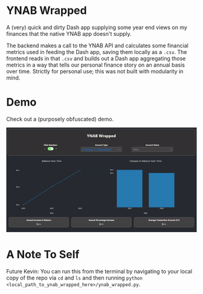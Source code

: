 # YNAB Wrapped
A (very) quick and dirty Dash app supplying some year end views on my finances that the native YNAB app doesn't supply.

The backend makes a call to the YNAB API and calculates some financial metrics used in feeding the Dash app, saving them locally as a `.csv`. The frontend reads in that `.csv` and builds out a Dash app aggregating those metrics in a way that tells our personal finance story on an annual basis over time. Strictly for personal use; this was not built with modularity in mind.

# Demo
Check out a (purposely obfuscated) demo. 

![YNAB Wrapped Demo](https://github.com/kevinroche22/ynab_wrapped/blob/main/YNAB%20Wrapped%20Demo.gif)

# A Note To Self
Future Kevin: You can run this from the terminal by navigating to your local copy of the repo via `cd` and `ls` and then running `python <local_path_to_ynab_wrapped_here>/ynab_wrapped.py`.
